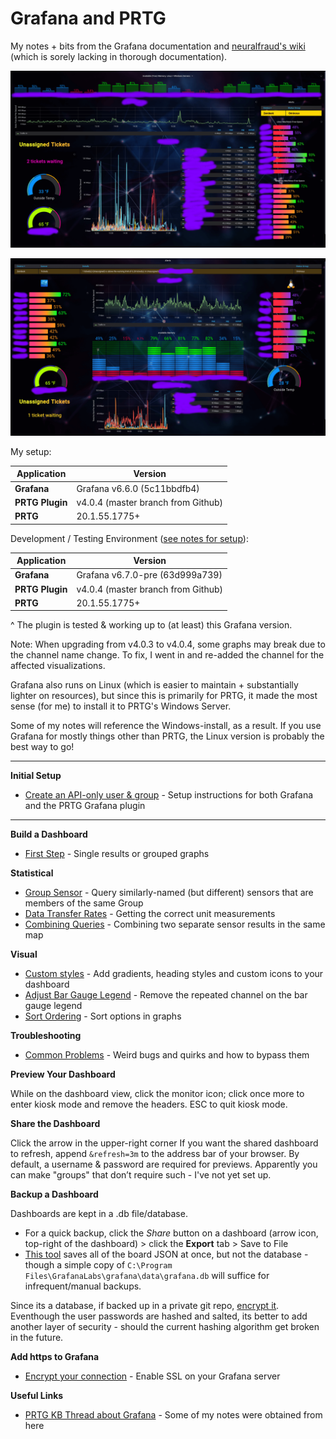 # Grafana and PRTG
My notes + bits from the Grafana documentation and [neuralfraud's wiki](https://github.com/neuralfraud/grafana-prtg/wiki) (which is sorely lacking in thorough documentation).

![Dashboard](img/grafana-prtg.png)

![Old Dashboard](img/grafana-prtg-1.png)

My setup:

Application | Version
------------|----------
**Grafana** | Grafana v6.6.0 (5c11bbdfb4)
**PRTG Plugin** |  v4.0.4 (master branch from Github)
**PRTG** | 20.1.55.1775+

Development / Testing Environment ([see notes for setup](dev-environment.md)):

Application | Version
------------|-----------
**Grafana** | Grafana v6.7.0-pre (63d999a739)
**PRTG Plugin** |  v4.0.4 (master branch from Github)
**PRTG** | 20.1.55.1775+

^ The plugin is tested & working up to (at least) this Grafana version.

Note: When upgrading from v4.0.3 to v4.0.4, some graphs may break due to the channel name change.  To fix, I went in and re-added the channel for the affected visualizations.


Grafana also runs on Linux (which is easier to maintain + substantially lighter on resources), but since this is primarily for PRTG, it made the most sense (for me) to install it to PRTG's Windows Server.

Some of my notes will reference the Windows-install, as a result.  If you use Grafana for mostly things other than PRTG, the Linux version is probably the best way to go!

***

**Initial Setup**
- [Create an API-only user & group](setup.md) - Setup instructions for both Grafana and the PRTG Grafana plugin

***

**Build a Dashboard**
- [First Step](build-a-dashboard.md) - Single results or grouped graphs

**Statistical**
- [Group Sensor](regex-query.md) - Query similarly-named (but different) sensors that are members of the same Group
- [Data Transfer Rates](data-transfer-rates.md) - Getting the correct unit measurements
- [Combining Queries](grouping-results.md) - Combining two separate sensor results in the same map

**Visual**
- [Custom styles](custom-background-styles.md) - Add gradients, heading styles and custom icons to your dashboard
- [Adjust Bar Gauge Legend](remove-bar-gauge-label.md) - Remove the repeated channel on the bar gauge legend
- [Sort Ordering](sorting.md) - Sort options in graphs

**Troubleshooting**
- [Common Problems](troubleshooting.md) - Weird bugs and quirks and how to bypass them

**Preview Your Dashboard**

While on the dashboard view, click the monitor icon; click once more to enter kiosk mode and remove the headers.  ESC to quit kiosk mode.


**Share the Dashboard**

Click the arrow in the upper-right corner
If you want the shared dashboard to refresh, append `&refresh=3m` to the address bar of your browser.  By default, a username & password are required for previews.  Apparently you can make "groups" that don’t require such - I've not yet set up.

**Backup a Dashboard**

Dashboards are kept in a .db file/database.
- For a quick backup, click the *Share* button on a dashboard (arrow icon, top-right of the dashboard) > click the **Export** tab > Save to File
- [This tool](https://github.com/ysde/grafana-backup-tool) saves all of the board JSON at once, but not the database - though a simple copy of `C:\Program Files\GrafanaLabs\grafana\data\grafana.db` will suffice for infrequent/manual backups.

Since its a database, if backed up in a private git repo, [encrypt it](https://github.com/angela-d/gitenc).  Eventhough the user passwords are hashed and salted, its better to add another layer of security - should the current hashing algorithm get broken in the future.

**Add https to Grafana**
- [Encrypt your connection](enabling-ssl.md) - Enable SSL on your Grafana server

**Useful Links**

- [PRTG KB Thread about Grafana](https://kb.paessler.com/en/topic/77458-are-there-alternatives-to-maps) - Some of my notes were obtained from here
